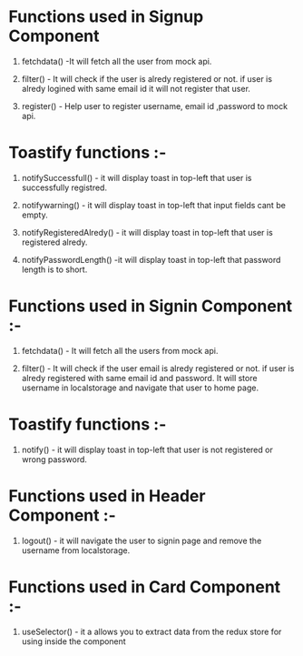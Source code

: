  # Functions used in Signup Component

  1)  fetchdata() -It will fetch all the user from mock api.

  2)  filter() - It will check if the user is alredy registered or not.
                 if user is alredy logined with same email id it will not
                 register that user.
    
  3) register() - Help user to register username, email id ,password
    to mock api.


# Toastify functions :-

  1) notifySuccessfull() - it will display toast in top-left that user is
                          successfully registred.
                          
  2) notifywarning() - it will display toast in top-left that input fields cant
                      be empty.

  3) notifyRegisteredAlredy() - it will display toast in top-left that user is
                               registered alredy.

  4) notifyPasswordLength() -it will display toast in top-left that password
                         length is to short.    



 # Functions used in Signin Component :-
 
  1) fetchdata() - It will fetch all the users from mock api.
   
  2) filter() - It will check if the user email is alredy registered or not.
               if user is alredy registered with same email id and
               password. It will store username in localstorage and
               navigate that user to home page.                     


 #  Toastify functions :-
   1) notify() - it will display toast in top-left that user is not registered or
                 wrong password.

 #   Functions used in Header Component :-
   1) logout() - it will navigate the user to signin page and remove the
               username from localstorage.


# Functions used in Card Component :-
  1) useSelector() - it a allows you to extract data from the redux store
                  for using inside the component      
                          